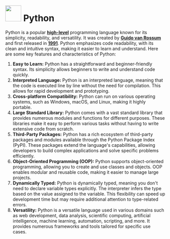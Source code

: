 # <img src=https://github.com/kmitsolution/Python/assets/84008107/ed7753d1-54f1-4433-990d-9bfee441c972 height=50 width=50 /> Python 

Python is a popular <b><u>high-level</u></b> programming language known for its simplicity, readability, and versatility. 
It was created by <b><u>Guido van Rossum</u></b> and first released in <b><u>1991</u></b>.
Python emphasizes code readability, with its clean and intuitive syntax, making it easier to learn and understand.
Here are some key features and characteristics of Python:
1.	<b>Easy to Learn:</b> Python has a straightforward and beginner-friendly syntax. Its simplicity allows beginners to write and understand code quickly.
2.	<b>Interpreted Language:</b> Python is an interpreted language, meaning that the code is executed line by line without the need for compilation. This allows for rapid development and prototyping.
3.	<b>Cross-platform Compatibility:</b> Python can run on various operating systems, such as Windows, macOS, and Linux, making it highly portable.
4.	<b>Large Standard Library:</b> Python comes with a vast standard library that provides numerous modules and functions for different purposes. These libraries make it easy to perform various tasks without having to write extensive code from scratch.
5.	<b>Third-Party Packages:</b> Python has a rich ecosystem of third-party packages and modules available through the Python Package Index (PyPI). These packages extend the language's capabilities, allowing developers to build complex applications and solve specific problems efficiently.
6.	<b>Object-Oriented Programming (OOP):</b> Python supports object-oriented programming, allowing you to create and use classes and objects. OOP enables modular and reusable code, making it easier to manage large projects.
7.	<b>Dynamically Typed:</b> Python is dynamically typed, meaning you don't need to declare variable types explicitly. The interpreter infers the type based on the value assigned to the variable. This flexibility can speed up development time but may require additional attention to type-related errors.
8.	<b>Versatility:</b> Python is a versatile language used in various domains such as web development, data analysis, scientific computing, artificial intelligence, machine learning, automation, scripting, and more. It provides numerous frameworks and tools tailored for specific use cases.

